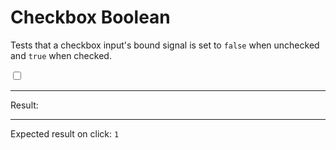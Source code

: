 # Checkbox Boolean

Tests that a checkbox input's bound signal is set to `false` when unchecked and `true` when checked.

<div>
  <input id="clickable" type="checkbox" data-bind-result /> 
  <span data-text="$result"></span>
  <hr />
  Result:
  <code id="result" data-text="$result === true ? 1 : ($result === false ? 0 : -1)"></code>
  <hr />
  Expected result on click: <code>1</code>
</div>